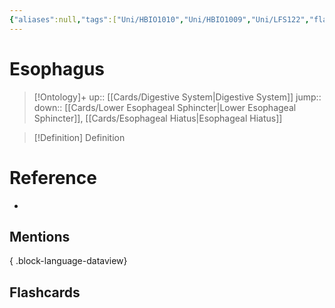 ```yaml
---
{"aliases":null,"tags":["Uni/HBIO1010","Uni/HBIO1009","Uni/LFS122","flashcards/LFS122"],"dg-publish":true,"permalink":"/cards/esophagus/","dgPassFrontmatter":true}
---
```


# Esophagus

> [!Ontology]+
> up:: [[Cards/Digestive System\|Digestive System]]
> jump::
> down:: [[Cards/Lower Esophageal Sphincter\|Lower Esophageal Sphincter]], [[Cards/Esophageal Hiatus\|Esophageal Hiatus]]

> [!Definition] Definition
> 

# Reference
- 

## Mentions

{ .block-language-dataview}

## Flashcards
